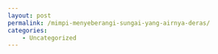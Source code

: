 ```yaml
---
layout: post
permalink: /mimpi-menyeberangi-sungai-yang-airnya-deras/
categories:
    - Uncategorized
---
```


